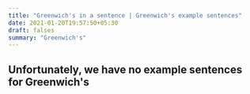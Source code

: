 ```yaml
---
title: "Greenwich's in a sentence | Greenwich's example sentences"
date: 2021-01-20T19:57:50+05:30
draft: falses
summary: "Greenwich's"
---
```

## Unfortunately, we have no example sentences for Greenwich's                 
